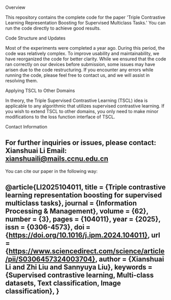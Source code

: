 Overview

This repository contains the complete code for the paper 'Triple Contrastive Learning Representation Boosting for Supervised Multiclass Tasks.' You can run the code directly to achieve good results.

Code Structure and Updates

Most of the experiments were completed a year ago. During this period, the code was relatively complex. To improve usability and maintainability, we have reorganized the code for better clarity. While we ensured that the code ran correctly on our devices before submission, some issues may have arisen due to the code restructuring. If you encounter any errors while running the code, please feel free to contact us, and we will assist in resolving them.

Applying TSCL to Other Domains

In theory, the Triple Supervised Contrastive Learning (TSCL) idea is applicable to any algorithmic that utilizes supervised contrastive learning. If you wish to extend TSCL to other domains, you only need to make minor modifications to the loss function interface of TSCL.

Contact Information

For further inquiries or issues, please contact:
Xianshuai Li
Email: xianshuaili@mails.ccnu.edu.cn
---------------------------------------------------------------------------------------------------
You can cite our paper in the following way:

@article{LI2025104011,
title = {Triple contrastive learning representation boosting for supervised multiclass tasks},
journal = {Information Processing & Management},
volume = {62},
number = {3},
pages = {104011},
year = {2025},
issn = {0306-4573},
doi = {https://doi.org/10.1016/j.ipm.2024.104011},
url = {https://www.sciencedirect.com/science/article/pii/S0306457324003704},
author = {Xianshuai Li and Zhi Liu and Sannyuya Liu},
keywords = {Supervised contrastive learning, Multi-class datasets, Text classification, Image classification},
}
---------------------------------------------------------------------------------------------------
